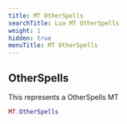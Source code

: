 ```yaml
---
title: MT OtherSpells
searchTitle: Lua MT OtherSpells
weight: 1
hidden: true
menuTitle: MT OtherSpells
---
```

## OtherSpells

This represents a OtherSpells MT
```lua
MT.OtherSpells
```